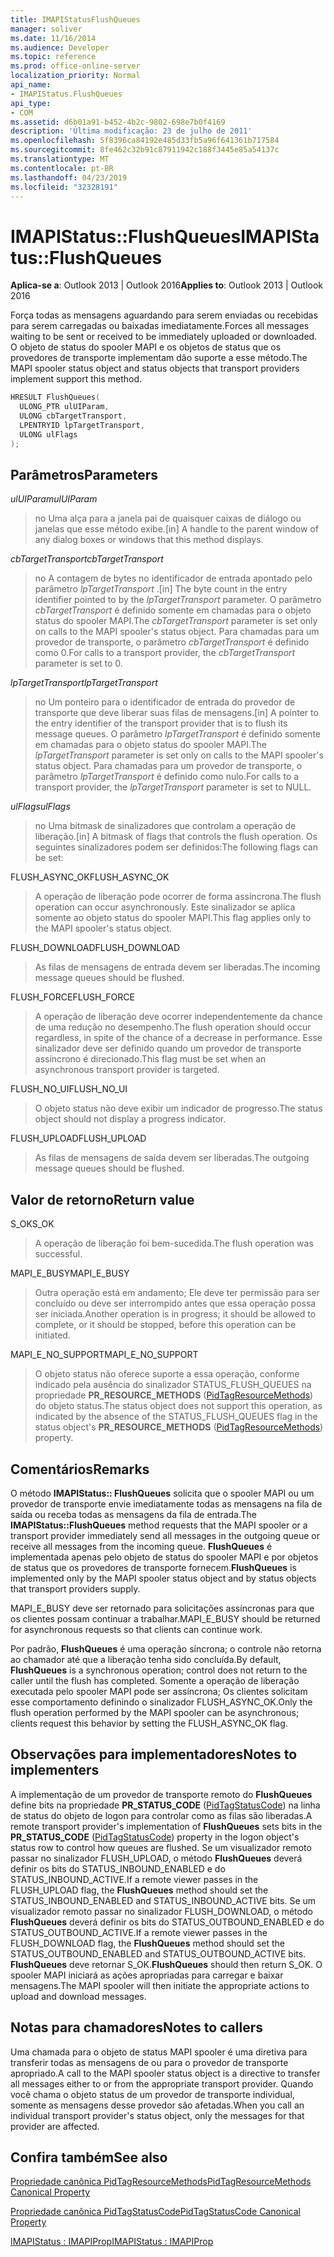 ```yaml
---
title: IMAPIStatusFlushQueues
manager: soliver
ms.date: 11/16/2014
ms.audience: Developer
ms.topic: reference
ms.prod: office-online-server
localization_priority: Normal
api_name:
- IMAPIStatus.FlushQueues
api_type:
- COM
ms.assetid: d6b01a91-b452-4b2c-9802-698e7b0f4169
description: 'Última modificação: 23 de julho de 2011'
ms.openlocfilehash: 5f8396ca84192e485d33fb5a96f641361b717584
ms.sourcegitcommit: 8fe462c32b91c87911942c188f3445e85a54137c
ms.translationtype: MT
ms.contentlocale: pt-BR
ms.lasthandoff: 04/23/2019
ms.locfileid: "32328191"
---
```

# <a name="imapistatusflushqueues"></a><span data-ttu-id="23e39-103">IMAPIStatus::FlushQueues</span><span class="sxs-lookup"><span data-stu-id="23e39-103">IMAPIStatus::FlushQueues</span></span>

  
  
<span data-ttu-id="23e39-104">**Aplica-se a**: Outlook 2013 | Outlook 2016</span><span class="sxs-lookup"><span data-stu-id="23e39-104">**Applies to**: Outlook 2013 | Outlook 2016</span></span> 
  
<span data-ttu-id="23e39-105">Força todas as mensagens aguardando para serem enviadas ou recebidas para serem carregadas ou baixadas imediatamente.</span><span class="sxs-lookup"><span data-stu-id="23e39-105">Forces all messages waiting to be sent or received to be immediately uploaded or downloaded.</span></span> <span data-ttu-id="23e39-106">O objeto de status do spooler MAPI e os objetos de status que os provedores de transporte implementam dão suporte a esse método.</span><span class="sxs-lookup"><span data-stu-id="23e39-106">The MAPI spooler status object and status objects that transport providers implement support this method.</span></span>
  
```cpp
HRESULT FlushQueues(
  ULONG_PTR ulUIParam,
  ULONG cbTargetTransport,
  LPENTRYID lpTargetTransport,
  ULONG ulFlags
);
```

## <a name="parameters"></a><span data-ttu-id="23e39-107">Parâmetros</span><span class="sxs-lookup"><span data-stu-id="23e39-107">Parameters</span></span>

 <span data-ttu-id="23e39-108">_ulUIParam_</span><span class="sxs-lookup"><span data-stu-id="23e39-108">_ulUIParam_</span></span>
  
> <span data-ttu-id="23e39-109">no Uma alça para a janela pai de quaisquer caixas de diálogo ou janelas que esse método exibe.</span><span class="sxs-lookup"><span data-stu-id="23e39-109">[in] A handle to the parent window of any dialog boxes or windows that this method displays.</span></span>
    
 <span data-ttu-id="23e39-110">_cbTargetTransport_</span><span class="sxs-lookup"><span data-stu-id="23e39-110">_cbTargetTransport_</span></span>
  
> <span data-ttu-id="23e39-111">no A contagem de bytes no identificador de entrada apontado pelo parâmetro _lpTargetTransport_ .</span><span class="sxs-lookup"><span data-stu-id="23e39-111">[in] The byte count in the entry identifier pointed to by the  _lpTargetTransport_ parameter.</span></span> <span data-ttu-id="23e39-112">O parâmetro _cbTargetTransport_ é definido somente em chamadas para o objeto status do spooler MAPI.</span><span class="sxs-lookup"><span data-stu-id="23e39-112">The  _cbTargetTransport_ parameter is set only on calls to the MAPI spooler's status object.</span></span> <span data-ttu-id="23e39-113">Para chamadas para um provedor de transporte, o parâmetro _cbTargetTransport_ é definido como 0.</span><span class="sxs-lookup"><span data-stu-id="23e39-113">For calls to a transport provider, the  _cbTargetTransport_ parameter is set to 0.</span></span> 
    
 <span data-ttu-id="23e39-114">_lpTargetTransport_</span><span class="sxs-lookup"><span data-stu-id="23e39-114">_lpTargetTransport_</span></span>
  
> <span data-ttu-id="23e39-115">no Um ponteiro para o identificador de entrada do provedor de transporte que deve liberar suas filas de mensagens.</span><span class="sxs-lookup"><span data-stu-id="23e39-115">[in] A pointer to the entry identifier of the transport provider that is to flush its message queues.</span></span> <span data-ttu-id="23e39-116">O parâmetro _lpTargetTransport_ é definido somente em chamadas para o objeto status do spooler MAPI.</span><span class="sxs-lookup"><span data-stu-id="23e39-116">The  _lpTargetTransport_ parameter is set only on calls to the MAPI spooler's status object.</span></span> <span data-ttu-id="23e39-117">Para chamadas para um provedor de transporte, o parâmetro _lpTargetTransport_ é definido como nulo.</span><span class="sxs-lookup"><span data-stu-id="23e39-117">For calls to a transport provider, the  _lpTargetTransport_ parameter is set to NULL.</span></span> 
    
 <span data-ttu-id="23e39-118">_ulFlags_</span><span class="sxs-lookup"><span data-stu-id="23e39-118">_ulFlags_</span></span>
  
> <span data-ttu-id="23e39-119">no Uma bitmask de sinalizadores que controlam a operação de liberação.</span><span class="sxs-lookup"><span data-stu-id="23e39-119">[in] A bitmask of flags that controls the flush operation.</span></span> <span data-ttu-id="23e39-120">Os seguintes sinalizadores podem ser definidos:</span><span class="sxs-lookup"><span data-stu-id="23e39-120">The following flags can be set:</span></span>
    
<span data-ttu-id="23e39-121">FLUSH_ASYNC_OK</span><span class="sxs-lookup"><span data-stu-id="23e39-121">FLUSH_ASYNC_OK</span></span> 
  
> <span data-ttu-id="23e39-122">A operação de liberação pode ocorrer de forma assíncrona.</span><span class="sxs-lookup"><span data-stu-id="23e39-122">The flush operation can occur asynchronously.</span></span> <span data-ttu-id="23e39-123">Este sinalizador se aplica somente ao objeto status do spooler MAPI.</span><span class="sxs-lookup"><span data-stu-id="23e39-123">This flag applies only to the MAPI spooler's status object.</span></span> 
    
<span data-ttu-id="23e39-124">FLUSH_DOWNLOAD</span><span class="sxs-lookup"><span data-stu-id="23e39-124">FLUSH_DOWNLOAD</span></span> 
  
> <span data-ttu-id="23e39-125">As filas de mensagens de entrada devem ser liberadas.</span><span class="sxs-lookup"><span data-stu-id="23e39-125">The incoming message queues should be flushed.</span></span>
    
<span data-ttu-id="23e39-126">FLUSH_FORCE</span><span class="sxs-lookup"><span data-stu-id="23e39-126">FLUSH_FORCE</span></span> 
  
> <span data-ttu-id="23e39-127">A operação de liberação deve ocorrer independentemente da chance de uma redução no desempenho.</span><span class="sxs-lookup"><span data-stu-id="23e39-127">The flush operation should occur regardless, in spite of the chance of a decrease in performance.</span></span> <span data-ttu-id="23e39-128">Esse sinalizador deve ser definido quando um provedor de transporte assíncrono é direcionado.</span><span class="sxs-lookup"><span data-stu-id="23e39-128">This flag must be set when an asynchronous transport provider is targeted.</span></span>
    
<span data-ttu-id="23e39-129">FLUSH_NO_UI</span><span class="sxs-lookup"><span data-stu-id="23e39-129">FLUSH_NO_UI</span></span> 
  
> <span data-ttu-id="23e39-130">O objeto status não deve exibir um indicador de progresso.</span><span class="sxs-lookup"><span data-stu-id="23e39-130">The status object should not display a progress indicator.</span></span>
    
<span data-ttu-id="23e39-131">FLUSH_UPLOAD</span><span class="sxs-lookup"><span data-stu-id="23e39-131">FLUSH_UPLOAD</span></span> 
  
> <span data-ttu-id="23e39-132">As filas de mensagens de saída devem ser liberadas.</span><span class="sxs-lookup"><span data-stu-id="23e39-132">The outgoing message queues should be flushed.</span></span>
    
## <a name="return-value"></a><span data-ttu-id="23e39-133">Valor de retorno</span><span class="sxs-lookup"><span data-stu-id="23e39-133">Return value</span></span>

<span data-ttu-id="23e39-134">S_OK</span><span class="sxs-lookup"><span data-stu-id="23e39-134">S_OK</span></span> 
  
> <span data-ttu-id="23e39-135">A operação de liberação foi bem-sucedida.</span><span class="sxs-lookup"><span data-stu-id="23e39-135">The flush operation was successful.</span></span>
    
<span data-ttu-id="23e39-136">MAPI_E_BUSY</span><span class="sxs-lookup"><span data-stu-id="23e39-136">MAPI_E_BUSY</span></span> 
  
> <span data-ttu-id="23e39-137">Outra operação está em andamento; Ele deve ter permissão para ser concluído ou deve ser interrompido antes que essa operação possa ser iniciada.</span><span class="sxs-lookup"><span data-stu-id="23e39-137">Another operation is in progress; it should be allowed to complete, or it should be stopped, before this operation can be initiated.</span></span>
    
<span data-ttu-id="23e39-138">MAPI_E_NO_SUPPORT</span><span class="sxs-lookup"><span data-stu-id="23e39-138">MAPI_E_NO_SUPPORT</span></span> 
  
> <span data-ttu-id="23e39-139">O objeto status não oferece suporte a essa operação, conforme indicado pela ausência do sinalizador STATUS_FLUSH_QUEUES na propriedade **PR_RESOURCE_METHODS** ([PidTagResourceMethods](pidtagresourcemethods-canonical-property.md)) do objeto status.</span><span class="sxs-lookup"><span data-stu-id="23e39-139">The status object does not support this operation, as indicated by the absence of the STATUS_FLUSH_QUEUES flag in the status object's **PR_RESOURCE_METHODS** ([PidTagResourceMethods](pidtagresourcemethods-canonical-property.md)) property.</span></span>
    
## <a name="remarks"></a><span data-ttu-id="23e39-140">Comentários</span><span class="sxs-lookup"><span data-stu-id="23e39-140">Remarks</span></span>

<span data-ttu-id="23e39-141">O método **IMAPIStatus:: FlushQueues** solicita que o spooler MAPI ou um provedor de transporte envie imediatamente todas as mensagens na fila de saída ou receba todas as mensagens da fila de entrada.</span><span class="sxs-lookup"><span data-stu-id="23e39-141">The **IMAPIStatus::FlushQueues** method requests that the MAPI spooler or a transport provider immediately send all messages in the outgoing queue or receive all messages from the incoming queue.</span></span> <span data-ttu-id="23e39-142">**FlushQueues** é implementada apenas pelo objeto de status do spooler MAPI e por objetos de status que os provedores de transporte fornecem.</span><span class="sxs-lookup"><span data-stu-id="23e39-142">**FlushQueues** is implemented only by the MAPI spooler status object and by status objects that transport providers supply.</span></span> 
  
<span data-ttu-id="23e39-143">MAPI_E_BUSY deve ser retornado para solicitações assíncronas para que os clientes possam continuar a trabalhar.</span><span class="sxs-lookup"><span data-stu-id="23e39-143">MAPI_E_BUSY should be returned for asynchronous requests so that clients can continue work.</span></span> 
  
<span data-ttu-id="23e39-144">Por padrão, **FlushQueues** é uma operação síncrona; o controle não retorna ao chamador até que a liberação tenha sido concluída.</span><span class="sxs-lookup"><span data-stu-id="23e39-144">By default, **FlushQueues** is a synchronous operation; control does not return to the caller until the flush has completed.</span></span> <span data-ttu-id="23e39-145">Somente a operação de liberação executada pelo spooler MAPI pode ser assíncrona; Os clientes solicitam esse comportamento definindo o sinalizador FLUSH_ASYNC_OK.</span><span class="sxs-lookup"><span data-stu-id="23e39-145">Only the flush operation performed by the MAPI spooler can be asynchronous; clients request this behavior by setting the FLUSH_ASYNC_OK flag.</span></span> 
  
## <a name="notes-to-implementers"></a><span data-ttu-id="23e39-146">Observações para implementadores</span><span class="sxs-lookup"><span data-stu-id="23e39-146">Notes to implementers</span></span>

<span data-ttu-id="23e39-147">A implementação de um provedor de transporte remoto do **FlushQueues** define bits na propriedade **PR_STATUS_CODE** ([PidTagStatusCode](pidtagstatuscode-canonical-property.md)) na linha de status do objeto de logon para controlar como as filas são liberadas.</span><span class="sxs-lookup"><span data-stu-id="23e39-147">A remote transport provider's implementation of **FlushQueues** sets bits in the **PR_STATUS_CODE** ([PidTagStatusCode](pidtagstatuscode-canonical-property.md)) property in the logon object's status row to control how queues are flushed.</span></span> <span data-ttu-id="23e39-148">Se um visualizador remoto passar no sinalizador FLUSH_UPLOAD, o método **FlushQueues** deverá definir os bits do STATUS_INBOUND_ENABLED e do STATUS_INBOUND_ACTIVE.</span><span class="sxs-lookup"><span data-stu-id="23e39-148">If a remote viewer passes in the FLUSH_UPLOAD flag, the **FlushQueues** method should set the STATUS_INBOUND_ENABLED and STATUS_INBOUND_ACTIVE bits.</span></span> <span data-ttu-id="23e39-149">Se um visualizador remoto passar no sinalizador FLUSH_DOWNLOAD, o método **FlushQueues** deverá definir os bits do STATUS_OUTBOUND_ENABLED e do STATUS_OUTBOUND_ACTIVE.</span><span class="sxs-lookup"><span data-stu-id="23e39-149">If a remote viewer passes in the FLUSH_DOWNLOAD flag, the **FlushQueues** method should set the STATUS_OUTBOUND_ENABLED and STATUS_OUTBOUND_ACTIVE bits.</span></span> <span data-ttu-id="23e39-150">**FlushQueues** deve retornar S_OK.</span><span class="sxs-lookup"><span data-stu-id="23e39-150">**FlushQueues** should then return S_OK.</span></span> <span data-ttu-id="23e39-151">O spooler MAPI iniciará as ações apropriadas para carregar e baixar mensagens.</span><span class="sxs-lookup"><span data-stu-id="23e39-151">The MAPI spooler will then initiate the appropriate actions to upload and download messages.</span></span> 
  
## <a name="notes-to-callers"></a><span data-ttu-id="23e39-152">Notas para chamadores</span><span class="sxs-lookup"><span data-stu-id="23e39-152">Notes to callers</span></span>

<span data-ttu-id="23e39-153">Uma chamada para o objeto de status MAPI spooler é uma diretiva para transferir todas as mensagens de ou para o provedor de transporte apropriado.</span><span class="sxs-lookup"><span data-stu-id="23e39-153">A call to the MAPI spooler status object is a directive to transfer all messages either to or from the appropriate transport provider.</span></span> <span data-ttu-id="23e39-154">Quando você chama o objeto status de um provedor de transporte individual, somente as mensagens desse provedor são afetadas.</span><span class="sxs-lookup"><span data-stu-id="23e39-154">When you call an individual transport provider's status object, only the messages for that provider are affected.</span></span>
  
## <a name="see-also"></a><span data-ttu-id="23e39-155">Confira também</span><span class="sxs-lookup"><span data-stu-id="23e39-155">See also</span></span>



[<span data-ttu-id="23e39-156">Propriedade canônica PidTagResourceMethods</span><span class="sxs-lookup"><span data-stu-id="23e39-156">PidTagResourceMethods Canonical Property</span></span>](pidtagresourcemethods-canonical-property.md)
  
[<span data-ttu-id="23e39-157">Propriedade canônica PidTagStatusCode</span><span class="sxs-lookup"><span data-stu-id="23e39-157">PidTagStatusCode Canonical Property</span></span>](pidtagstatuscode-canonical-property.md)
  
[<span data-ttu-id="23e39-158">IMAPIStatus : IMAPIProp</span><span class="sxs-lookup"><span data-stu-id="23e39-158">IMAPIStatus : IMAPIProp</span></span>](imapistatusimapiprop.md)

